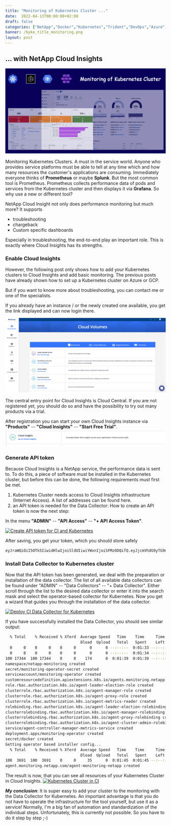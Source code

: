 ```yaml
---
title: "Monitoring of Kubernetes Cluster ..."
date:  2022-04-13T00:00:00+02:00
draft: false
categories: ["NetApp","Docker","Kubernetes","Trident","DevOps","Azure","GCP","AstraControl"]
banner: /byke_title_monitoring.png
layout: post
---
```

## ... with NetApp Cloud Insights
<img src="https://raw.githubusercontent.com/project-epicshit/project-epicshit.github.io/main/static/byke_title_monitoring.png" width="1024">

Monitoring Kubernetes Clusters. A must in the service world. Anyone who provides service platforms must be able to tell at any time which and how many resources the customer's applications are consuming. Immediately everyone thinks of **Prometheus** or maybe **Splunk**. But the most common tool is Prometheus.
Prometheus collects performance data of pods and services from the Kubernetes cluster and then displays it via **Grafana**. So why use a new or different tool?

NetApp Cloud Insight not only does performance monitoring but much more? It supports

  - troubleshooting
  - chargeback
  - Custom specific dashboards

Especially in troubleshooting, the end-to-end play an important role. This is exactly where Cloud Insights has its strengths.


### Enable Cloud Insights
However, the following post only shows how to add your Kubernetes clusters to Cloud Insights and add basic monitoring. The previous posts have already shown how to set up a Kubernetes cluster on Azure or GCP.

But if you want to know more about troubleshooting, you can contact me or one of the specialists.

If you already have an instance / or the newly created one available, you get the link displayed and can now login there.

![CI Trial](https://raw.githubusercontent.com/project-epicshit/project-epicshit.github.io/main/static/byke_monitoring_cvo.png)

The central entry point for Cloud Insights is Cloud Central. If you are not registered yet, you should do so and have the possibility to try out many products via a trial.


After registration you can start your own Cloud Insights instance via **"Products"** -- **"Cloud Insights"** -- **"Start Free Trial"**.
![CI Trial](https://raw.githubusercontent.com/project-epicshit/project-epicshit.github.io/main/static/byke_monitoring_ci.png)

### Generate API token
Because Cloud Insights is a NetApp service, the performance data is sent to. To do this, a piece of software must be installed in the Kubernetes cluster, but before this can be done, the following requirements must first be met.

   1. Kubernetes Cluster needs access to Cloud Insights infrastructure (Internet Access). A list of addresses can be found here.
   2. an API token is needed for the Data Collector: How to create an API token is now the next step:

In the menu **"ADMIN"** -- **"API Access"** -- **"+ API Access Token"**.

[![Create API token for CI and Kubernetes](https://img.youtube.com/vi/S1ar8Ti7Ggw/0.jpg)](https://youtu.be/S1ar8Ti7Ggw)

After saving, you get your token, which you should store safely

```bash
eyJraWQiOiI5OTk5IiwidHlwIjoiSldUIiwiYWxnIjoiSFMzODQifQ.eyJjcmVhdG9yTG9naW4iOiJzYW1scHxOZXRBcHBTQU1MfGZhYmlhbmIiLCJkaXNwbGF5TmFtZSI6ImZhYmlhbmItS3ViZXJuZXRlcy1DSS1BUElUb2tlbiAob24gYmVoYWxmIG9mIEZhYmlhbiBCb3JuKSIsInJvbGVzIjpbXSwiaXNzIjoib2NpIiwibmFtZSI6ImZhYmlhbmItS3ViZXJuZXRlcy1DSS1BUElUb2tlbiIsImFwaSI6InRydWUiLCJleHAiOjE2ODEyODk1NzksImxvZ2luIjoiOTE1YjEyY2EtZTYwMy00MGJhLWJlMzktMjI1YzA5NmI5ZWI5IiwiaWF0IjoxNjQ5NzUzNTc5LCJ0ZW5hbnQiOiI4ZDQxOTVhNi1lYmI4LTRhZDAtYTZlZi00MTMwMjM0MGI1YWYifQ.1HZ7C6OL9ViBqodCss8bYOv9P0pgvYWtFg1LubZGCf3YZ6bICBGxJn3NfVPWfd6s
```

### Install Data Collector to Kubernetes cluster
Now that the API token has been generated, we deal with the preparation or installation of the data collector. The list of all available data collectors can be found under "ADMIN" -- "Data Collectors" -- "+ Data Collector". Either scroll through the list to the desired data collector or enter it into the search mask and select the operator-based collector for Kubernetes. Now you get a wizard that guides you through the installation of the data collector.

[![Deploy CI Data Collector for Kubernetes](https://img.youtube.com/vi/6Ovzo__3iSU/0.jpg)](https://youtu.be/6Ovzo__3iSU)

If you have successfully installed the Data Collector, you should see similar output:

```bash
  % Total    % Received % Xferd  Average Speed   Time    Time     Time  Curren
                                 Dload  Upload   Total   Spent    Left  Speed
  0     0    0     0    0     0      0      0 --:--:--  0:01:33 --:--:--     0
  0     0    0     0    0     0      0      0 --:--:--  0:01:34 --:--:--     0
100 17344  100 17344    0     0    174      0  0:01:39  0:01:39 --:--:--  4280
namespace/netapp-monitoring created
secret/monitoring-operator-secret created
serviceaccount/monitoring-operator created
customresourcedefinition.apiextensions.k8s.io/agents.monitoring.netapp.com created
role.rbac.authorization.k8s.io/agent-leader-election-role created
clusterrole.rbac.authorization.k8s.io/agent-manager-role created
clusterrole.rbac.authorization.k8s.io/agent-proxy-role created
clusterrole.rbac.authorization.k8s.io/agent-metrics-reader created
rolebinding.rbac.authorization.k8s.io/agent-leader-election-rolebinding created
clusterrolebinding.rbac.authorization.k8s.io/agent-manager-rolebinding created
clusterrolebinding.rbac.authorization.k8s.io/agent-proxy-rolebinding created
clusterrolebinding.rbac.authorization.k8s.io/agent-cluster-admin-rolebinding created
service/agent-controller-manager-metrics-service created
deployment.apps/monitoring-operator created
secret/docker created
Getting operator based installer config...
  % Total    % Received % Xferd  Average Speed   Time    Time     Time  Current
                                 Dload  Upload   Total   Spent    Left  Speed
100  3691  100  3691    0     0     35      0  0:01:45  0:01:45 --:--:--  1021
agent.monitoring.netapp.com/agent-monitoring-netapp created
```

The result is now, that you can see all resources of your Kubernetes Cluster in Cloud Insights.
[![Kubernetes Cluster in CI](https://img.youtube.com/vi/TvyMNF3eu00/0.jpg)](https://youtu.be/TvyMNF3eu00)

***My conclusion***: It is super easy to add your cluster to the monitoring with the Data Collector for Kubernetes. An important advantage is that you do not have to operate the infrastructure for the tool yourself, but use it as a service! Normally, I'm a big fan of automation and standardization of the individual steps. Unfortunately, this is currently not possible. So you have to do it step by step ;-)
